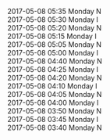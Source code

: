 2017-05-08 05:35 Monday  N  
2017-05-08 05:30 Monday  I  
2017-05-08 05:20 Monday  N  
2017-05-08 05:15 Monday  I  
2017-05-08 05:05 Monday  N  
2017-05-08 05:00 Monday  I  
2017-05-08 04:40 Monday  N  
2017-05-08 04:25 Monday  I  
2017-05-08 04:20 Monday  N  
2017-05-08 04:10 Monday  I  
2017-05-08 04:05 Monday  N  
2017-05-08 04:00 Monday  I  
2017-05-08 03:50 Monday  N  
2017-05-08 03:45 Monday  I  
2017-05-08 03:40 Monday  N  
